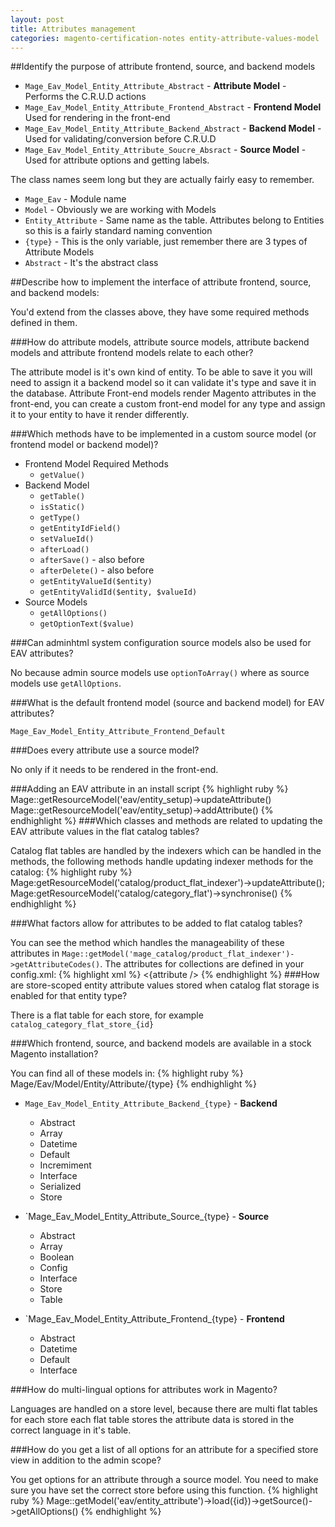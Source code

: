 ```yaml
---
layout: post
title: Attributes management
categories: magento-certification-notes entity-attribute-values-model
---
```


##Identify the purpose of attribute frontend, source, and backend models

- `Mage_Eav_Model_Entity_Attribute_Abstract` - **Attribute Model** - Performs the C.R.U.D actions
- `Mage_Eav_Model_Entity_Attribute_Frontend_Abstract` - **Frontend Model** Used for rendering in the front-end
- `Mage_Eav_Model_Entity_Attribute_Backend_Abstract` - **Backend Model** - Used for validating/conversion before C.R.U.D
- `Mage_Eav_Model_Entity_Attribute_Soucre_Absract` - **Source Model** - Used for attribute options and getting labels.

The class names seem long but they are actually fairly easy to remember.

- `Mage_Eav` - Module name
- `Model` - Obviously we are working with Models
- `Entity_Attribute` - Same name as the table. Attributes belong to Entities so this is a fairly standard naming convention
- `{type}` - This is the only variable, just remember there are 3 types of Attribute Models
- `Abstract` - It's the abstract class

##Describe how to implement the interface of attribute frontend, source, and backend models:

You'd extend from the classes above, they have some required methods defined in them.

###How do attribute models, attribute source models, attribute backend models and attribute frontend models relate to each other?

The attribute model is it's own kind of entity. To be able to save it you will need to assign it a backend model so it can validate it's type and save it in the database. Attribute Front-end models render Magento attributes in the front-end, you can create a custom front-end model for any type and assign it to your entity to have it render differently.  

###Which methods have to be implemented in a custom source model (or frontend model or backend model)?

- Frontend Model Required Methods
	- `getValue()`
- Backend Model
	- `getTable()`
	- `isStatic()`
	- `getType()`
	- `getEntityIdField()`
	- `setValueId()`
	- `afterLoad()`
	- `afterSave()`  - also before
	- `afterDelete()` - also before
	- `getEntityValueId($entity)`
	- `getEntityValidId($entity, $valueId)`
- Source Models
	- `getAllOptions()`
	- `getOptionText($value)`


###Can adminhtml system configuration source models also be used for EAV attributes?

No because admin source models use `optionToArray()` where as source models use `getAllOptions`.

###What is the default frontend model (source and backend model) for EAV attributes?

`Mage_Eav_Model_Entity_Attribute_Frontend_Default`

###Does every attribute use a source model?

No only if it needs to be rendered in the front-end. 

###Adding an EAV attribute in an install script
{% highlight ruby %}
	Mage::getResourceModel('eav/entity_setup)->updateAttribute()
Mage::getResourceModel('eav/entity_setup)->addAttribute()
{% endhighlight %}
###Which classes and methods are related to updating the EAV attribute values in the flat catalog tables?

Catalog flat tables are handled by the indexers which can be handled in the methods, the following methods handle updating indexer methods for the catalog:
{% highlight ruby %}
	Mage:getResourceModel('catalog/product_flat_indexer')->updateAttribute();
Mage:getResourceModel('catalog/category_flat')->synchronise()
{% endhighlight %}

###What factors allow for attributes to be added to flat catalog tables?

You can see the method which handles the manageability of these attributes in `Mage::getModel('mage_catalog/product_flat_indexer')->getAttributeCodes()`. The attributes for collections are defined in your config.xml:
{% highlight xml %}
	<config>
		<frontend>
			<collection>
				<attributes>
						<{attribute />
				</attributes>
			</collection>
		</frontend>
	</config>
{% endhighlight %}
###How are store-scoped entity attribute values stored when catalog flat storage is enabled for that entity type?

There is a flat table for each store, for example `catalog_category_flat_store_{id}`

###Which frontend, source, and backend models are available in a stock Magento installation?

You can find all of these models in:
{% highlight ruby %}
	Mage/Eav/Model/Entity/Attribute/{type}
{% endhighlight %}
- `Mage_Eav_Model_Entity_Attribute_Backend_{type}` - **Backend**
	- Abstract
	- Array
	- Datetime
	- Default
	- Incremiment
	- Interface
	- Serialized
	- Store

- `Mage_Eav_Model_Entity_Attribute_Source_{type} - **Source**
	- Abstract
	- Array
	- Boolean
	- Config
	- Interface
	- Store
	- Table

- `Mage_Eav_Model_Entity_Attribute_Frontend_{type} - **Frontend**
	- Abstract
	- Datetime
	- Default
	- Interface

###How do multi-lingual options for attributes work in Magento?

Languages are handled on a store level, because there are multi flat tables for each store each flat table stores the attribute data is stored in the correct language in it's table.

###How do you get a list of all options for an attribute for a specified store view in addition to the admin scope?

You get options for an attribute through a source model. You need to make sure you have set the correct store before using this function.
{% highlight ruby %}
	Mage::getModel('eav/entity_attribute')->load({id})->getSource()->getAllOptions()
{% endhighlight %}
